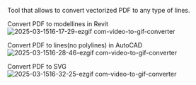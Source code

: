 Tool that allows to convert vectorized PDF to any type of lines.

Convert PDF to modellines in Revit
![2025-03-1516-17-29-ezgif com-video-to-gif-converter](https://github.com/user-attachments/assets/45886c32-dd04-47b6-a734-39bd18717112)


Convert PDF to lines(no polylines) in AutoCAD
![2025-03-1516-28-46-ezgif com-video-to-gif-converter](https://github.com/user-attachments/assets/2434dcd7-ec6e-497b-9b6b-b022c8b03cf9)


Convert PDF to SVG
![2025-03-1516-32-25-ezgif com-video-to-gif-converter](https://github.com/user-attachments/assets/4451b8a2-ad01-4898-a812-19bf2db1d4de)



